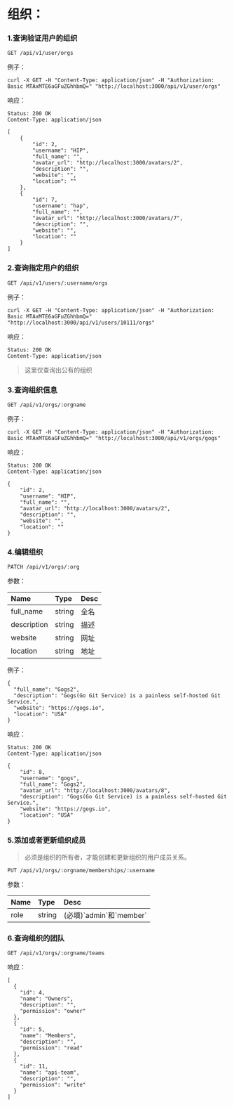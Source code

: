# 组织：

### 1.查询验证用户的组织

```
GET /api/v1/user/orgs
```

例子：

```
curl -X GET -H "Content-Type: application/json" -H "Authorization: Basic MTAxMTE6aGFuZGhhbmQ=" "http://localhost:3000/api/v1/user/orgs"
```

响应：

```
Status: 200 OK
Content-Type: application/json
```

```
[
    {
        "id": 2,
        "username": "HIP",
        "full_name": "",
        "avatar_url": "http://localhost:3000/avatars/2",
        "description": "",
        "website": "",
        "location": ""
    },
    {
        "id": 7,
        "username": "hap",
        "full_name": "",
        "avatar_url": "http://localhost:3000/avatars/7",
        "description": "",
        "website": "",
        "location": ""
    }
]
```

### 2.查询指定用户的组织

```
GET /api/v1/users/:username/orgs
```

例子：

```
curl -X GET -H "Content-Type: application/json" -H "Authorization: Basic MTAxMTE6aGFuZGhhbmQ=" "http://localhost:3000/api/v1/users/10111/orgs"
```

响应：

```
Status: 200 OK
Content-Type: application/json
```

> 这里仅查询出公有的组织

### 3.查询组织信息

```
GET /api/v1/orgs/:orgname
```

例子：

```
curl -X GET -H "Content-Type: application/json" -H "Authorization: Basic MTAxMTE6aGFuZGhhbmQ=" "http://localhost:3000/api/v1/orgs/gogs"
```

响应：

```
Status: 200 OK
Content-Type: application/json
```

```
{
    "id": 2,
    "username": "HIP",
    "full_name": "",
    "avatar_url": "http://localhost:3000/avatars/2",
    "description": "",
    "website": "",
    "location": ""
}
```

### 4.编辑组织

```
PATCH /api/v1/orgs/:org
```

参数：

| Name | Type | Desc |
| :--- | :--- | :--- |
| full\_name | string | 全名 |
| description | string | 描述 |
| website | string | 网址 |
| location | string | 地址 |

例子：

```
{
  "full_name": "Gogs2",
  "description": "Gogs(Go Git Service) is a painless self-hosted Git Service.",
  "website": "https://gogs.io",
  "location": "USA"
}
```

响应：

```
Status: 200 OK
Content-Type: application/json
```

```
{
    "id": 8,
    "username": "gogs",
    "full_name": "Gogs2",
    "avatar_url": "http://localhost:3000/avatars/8",
    "description": "Gogs(Go Git Service) is a painless self-hosted Git Service.",
    "website": "https://gogs.io",
    "location": "USA"
}
```

### 5.添加或者更新组织成员

> 必须是组织的所有者，才能创建和更新组织的用户成员关系。

```
PUT /api/v1/orgs/:orgname/memberships/:username
```

参数：

| Name | Type | Desc |
| :--- | :--- | :--- |
| role | string | \(必填\)\`admin\`和\`member\` |

### 6.查询组织的团队

```
GET /api/v1/orgs/:orgname/teams
```

响应：

```
[
  {
    "id": 4,
    "name": "Owners",
    "description": "",
    "permission": "owner"
  },
  {
    "id": 5,
    "name": "Members",
    "description": "",
    "permission": "read"
  },
  {
    "id": 11,
    "name": "api-team",
    "description": "",
    "permission": "write"
  }
]
```



